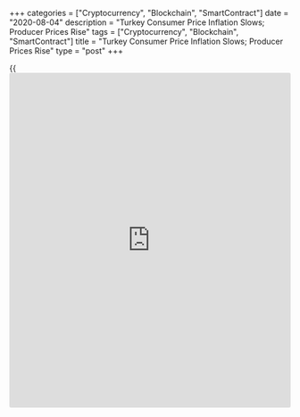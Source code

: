 +++
categories = ["Cryptocurrency", "Blockchain", "SmartContract"]
date = "2020-08-04"
description = "Turkey Consumer Price Inflation Slows; Producer Prices Rise"
tags = ["Cryptocurrency", "Blockchain", "SmartContract"]
title = "Turkey Consumer Price Inflation Slows; Producer Prices Rise"
type = "post"
+++

{{<iframe id="large-banner" src="https://www.bounty.group/#slide=2.0" width="100%" height="600" scrolling="no" style="border: 0px solid rgb(216, 221, 230); border-radius: 3px;">}}

Turkey's consumer price inflation eased in July and producer price
inflation increased, figures from the Turkish Statistical Institute
showed on Tuesday.

The consumer prices index rose 11.76 percent year-on-year in July,
following an 12.62 percent increase in June. Economists had expected a
12.10 percent rise.

Prices for alcoholic beverages and tobacco grew 21.78 percent annually
in July. Prices for miscellaneous goods and services, and [health][1]
increased by 21.90 percent and 14.17 percent, respectively.

On a monthly basis, consumer prices rose 0.58 percent in July.
Economists had expected a 0.9 percent increase.

The producer price index rose 8.33 percent yearly in July, following a
6.17 percent increase in June.

Among the main industrial sectors, prices for durable goods grew 14.54
percent annually in July and prices for capital goods gained 13.5
percent.

Prices for non-durable consumer goods and intermediate goods prices rose
by 8.38 percent and 8.47 percent. Energy prices increased 0.65 percent.

On a month-on-month basis, producer prices increased 1.02 percent in
July.

For comments and feedback [contact](https://www.playgroundfx.com/contact/): editorial@rtt[news](https://www.letsplayfx.com/blog/forex-news-website/).com

[Economic News][2]

 **What parts of the world are seeing the best (and worst) economic
performances lately? Click[here][3] to check out our [Econ Scorecard][3]
and find out! See up-to-the-moment [ranking](https://www.playgroundfx.com/blog/crypto-exchange-ranking/)s for the best and worst
performers in [GDP][4], [unemployment rate][5], [inflation][6] and much
more.**

   1. www.rtt[news](https://www.letsplayfx.com/blog/forex-news-website/).com/Content/Health.aspx
   2. www.rtt[news](https://www.letsplayfx.com/blog/forex-news-website/).com/Content/EconomicNews.aspx
   3. www.rtt[news](https://www.letsplayfx.com/blog/forex-news-website/).com/economic-scorecard/world-rank/unemployment-rate/highest-performance.aspx
   4. www.rtt[news](https://www.letsplayfx.com/blog/forex-news-website/).com/economic-scorecard/world-rank/GDP/highest-performance.aspx
   5. www.rtt[news](https://www.letsplayfx.com/blog/forex-news-website/).com/economic-scorecard/world-rank/unemployment-rate/lowest-performance.aspx
   6. www.rtt[news](https://www.letsplayfx.com/blog/forex-news-website/).com/economic-scorecard/world-rank/CPI/highest-performance.aspx